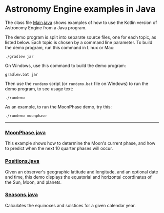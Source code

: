 # Astronomy Engine examples in Java

The class file [Main.java](src/main/java/io/github/cosinekitty/astronomy/demo/Main.java)
shows examples of how to use the Kotlin version of Astronomy Engine from a Java program.

The demo program is split into separate source files, one for each topic, as listed below.
Each topic is chosen by a command line parameter.
To build the demo program, run this command in Linux or Mac:

```
./gradlew jar
```

On Windows, use this command to build the demo program:

```
gradlew.bat jar
```

Then use the `rundemo` script (or `rundemo.bat` file on Windows) to
run the demo program, to see usage text:

```
./rundemo
```

As an example, to run the MoonPhase demo, try this:

```
./rundemo moonphase
```

---

### [MoonPhase.java](src/main/java/io/github/cosinekitty/astronomy/demo/MoonPhase.java)
This example shows how to determine the Moon's current phase,
and how to predict when the next 10 quarter phases will occur.

### [Positions.java](src/main/java/io/github/cosinekitty/astronomy/demo/Positions.java)
Given an observer's geographic latitude and longitude,
and an optional date and time, this demo displays the
equatorial and horizontal coordinates of the Sun, Moon, and planets.

### [Seasons.java](src/main/java/io/github/cosinekitty/astronomy/demo/Seasons.java)
Calculates the equinoxes and solstices for a given calendar year.
